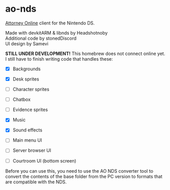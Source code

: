 # ao-nds

[Attorney Online](https://aceattorneyonline.com) client for the Nintendo DS.

Made with devkitARM & libnds by Headshotnoby<br/>
Additional code by stonedDiscord<br/>
UI design by Samevi

**STILL UNDER DEVELOPMENT!**
This homebrew does not connect online yet.
I still have to finish writing code that handles these:
- [x] Backgrounds
- [x] Desk sprites
- [ ] Character sprites
- [ ] Chatbox
- [ ] Evidence sprites
- [x] Music
- [x] Sound effects
- [ ] Main menu UI
- [ ] Server browser UI
- [ ] Courtroom UI (bottom screen)


Before you can use this, you need to use the AO NDS converter tool
to convert the contents of the base folder from the PC version to formats that are compatible with the NDS.
